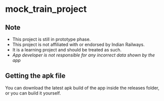 # mock_train_project

## Note

- This project is still in prototype phase.
- This project is not affiliated with or endorsed by Indian Railways.
- It is a learning project and should be treated as such.
- _App developer is not responsible for any incorrect data shown by the app_

## Getting the apk file

You can download the latest apk build of the app inside the releases folder,
or you can build it yourself.
